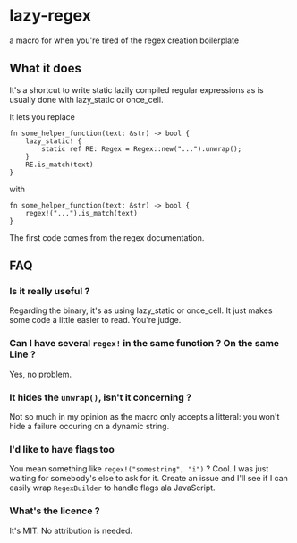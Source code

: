 # lazy-regex
a macro for when you're tired of the regex creation boilerplate

## What it does

It's a shortcut to write static lazily compiled regular expressions as is usually done with lazy_static or once_cell.

It lets you replace


```
fn some_helper_function(text: &str) -> bool {
    lazy_static! {
        static ref RE: Regex = Regex::new("...").unwrap();
    }
    RE.is_match(text)
}
```

with


```
fn some_helper_function(text: &str) -> bool {
    regex!("...").is_match(text)
}
```

The first code comes from the regex documentation.


## FAQ

### Is it really useful ?

Regarding the binary, it's as using lazy_static or once_cell.
It just makes some code a little easier to read. You're judge.

### Can I have several `regex!` in the same function ? On the same Line ?

Yes, no problem.

### It hides the `unwrap()`, isn't it concerning ?

Not so much in my opinion as the macro only accepts a litteral: you won't hide a failure occuring on a dynamic string.

### I'd like to have flags too

You mean something like `regex!("somestring", "i")` ? Cool. I was just waiting for somebody's else to ask for it. Create an issue and I'll see if I can easily wrap `RegexBuilder` to handle flags ala JavaScript.

### What's the licence ?

It's MIT. No attribution is needed.
